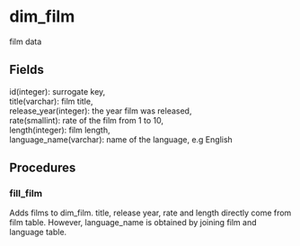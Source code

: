 # dim_film

film data

## Fields

id(integer): surrogate key, \
title(varchar): film title, \
release_year(integer): the year film was released, \
rate(smallint): rate of the film from 1 to 10, \
length(integer): film length, \
language_name(varchar): name of the language, e.g English

## Procedures

### fill_film

Adds films to dim_film.
title, release year, rate and length directly come from film table. However, language_name is obtained by joining film and language table.

